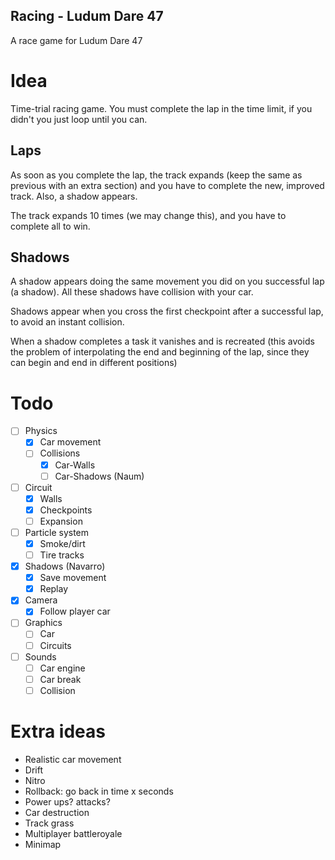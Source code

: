 ## Racing - Ludum Dare 47

A race game for Ludum Dare 47

# Idea

Time-trial racing game. You must complete the lap in the time limit, if you
didn't you just loop until you can.

## Laps

As soon as you complete the lap, the track expands (keep the same as previous
with an extra section) and you have to complete the new, improved track.
Also, a shadow appears.

The track expands 10 times (we may change this), and you have to complete all to
win.

## Shadows

A shadow appears doing the same movement you did on you successful lap
(a shadow). All these shadows have collision with your car.

Shadows appear when you cross the first checkpoint after a successful lap, to
avoid an instant collision.

When a shadow completes a task it vanishes and is recreated (this avoids the
problem of interpolating the end and beginning of the lap, since they can begin
and end in different positions)

# Todo

- [ ] Physics
  - [x] Car movement
  - [ ] Collisions
    - [x] Car-Walls
    - [ ] Car-Shadows (Naum)

- [ ] Circuit
  - [x] Walls
  - [x] Checkpoints
  - [ ] Expansion

- [ ] Particle system
  - [x] Smoke/dirt
  - [ ] Tire tracks

- [x] Shadows (Navarro)
  - [x] Save movement
  - [x] Replay

- [x] Camera
  - [x] Follow player car

- [ ] Graphics
  - [ ] Car
  - [ ] Circuits

- [ ] Sounds
  - [ ] Car engine
  - [ ] Car break
  - [ ] Collision

# Extra ideas

- Realistic car movement
- Drift
- Nitro
- Rollback: go back in time x seconds
- Power ups? attacks?
- Car destruction
- Track grass
- Multiplayer battleroyale
- Minimap
